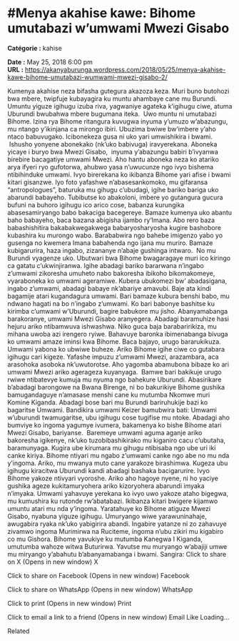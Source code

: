 # #Menya akahise kawe: Bihome umutabazi w’umwami Mwezi Gisabo

**Catégorie :** kahise

**Date :** May 25, 2018 6:00 pm  
**URL :** https://akanyaburunga.wordpress.com/2018/05/25/menya-akahise-kawe-bihome-umutabazi-wumwami-mwezi-gisabo-2/

Kumenya akahise neza bifasha gutegura akazoza keza. Muri buno butohozi bwa mbere, twipfuje kubayagira ku muntu ahambaye cane mu Burundi. Umuntu yiguze igihugu izuba riva, yagwaniye agateka k’igihugu ciwe, atuma Uburundi bwubahwa mbere bugumana iteka.  Uwo muntu ni umutabazi Bihome.
Izina rya Bihome ritangura kuvugwa inyuma y’umuzo w’abazungu, mu ntango y’ikinjana ca mirongo ibiri. Ubuzima bwiwe bw’imbere y’aho ntaco babuvugako. Icibonekeza gusa ni uko yari umwishikira i bwami.  Ishusho yonyene abonekako (nk’uko babivuga) iravyerekana. Aboneka yicaye i buryo bwa Mwezi Gisabo,  inyuma y’abazungu babiri b’ivyanwa birebire bacagatiye umwami Mwezi. Aho hantu aboneka neza ko atariko arya ifyeri ryo gufotorwa, ahubwo yasa n’uwucunze ngo ivyo bishema ntibihinduke umwami. Ivyo birerekana ko ikibanza Bihome yari afise i bwami kitari gisanzwe.
Iyo foto yafashwe n’abasesankomoko, mu gifaransa “antropologues”, baturuka mu gihugu c’ubudagi, igihe bariko bariga uko abarundi babayeho. Tubibutse ko abakoloni, imbere yo gutangura gucura bufuni na buhoro igihugu ico arico cose, babanza kurungika abasesamiryango babo bakaciga bacegereye. Bamaze kumenya uko abantu baho babayeho, baca bazana abigisha ijambo ry’Imana. Abo rero baza babashishitira bakabakwegakwega babaryosharyosha kugire bashobore kubashira ku murongo wabo. Barababwira ngo bahebe imigenzo yabo yo gusenga no kwemera Imana babahenda ngo ijana mu muriro. Bamaze kubigarurira, haza ingabo, zizananye n’abaje gushinga intwaro.  No mu Burundi vyagenze uko.
Ubutwari bwa Bihome bwagaragaye muri ico kiringo ca gatatu c’ukwinjiranwa. Igihe abadagi bariko bararwana n’ingabo z’umwami zikoresha umuheto nabo bakoresha ibikoho bikomakomeye, vyaraboneka ko umwami ageramiwe. Kubera ubukomezi bw’ abadasigana, ingabo z’umwami, abadagi babaye nk’abariye amavubi. Baje ata kindi bagamije atari kugandagura umwami. Bari bamaze kubura benshi babo, mu ndwano hagati na bo n’ingabo z’umwami. Ko bari babonye bashitse ku kirimba c’umwami w’Uburundi, bagire babukore mu jisho. Abanyamabanga barakoranye, umwami Mwezi Gisabo aranyegera. Abadagi baramuhize hasi hejuru ariko ntibamwuva ishwashwa.
Niko guca baja barabaririkiza, mu mihana uwoba azi irengero ryiwe. Bahavuye baronka ibimenabanga bivuga ko umwami amaze iminsi kwa Bihome. Baca bajayo, urugo bararukikuza. Umwami yabona ko ubwiwe buheze. Ariko Bihome igihe ciwe co gutabara igihugu cari kigeze. Yafashe impuzu z’umwami Mwezi, arazambara, aca arasohoka asoboka nk’uwutorotse. Aho yagomba abamubona bibaze ko ari umwami Mwezi ariko agerageza kuyanyaga.  Bamwe bari bakikuje urugo rwiwe ntibatevye kumuja mu nyuma ngo bahekure Uburundi.
Abasirikare b’abadagi barongowe na Bwana Birenge, ni bo bakurikiye Bihome gushika bamugandaguye n’amasase menshi cane ku mutumba Nkomwe muri Komine Kiganda. Abadagi bose bari mu Burundi bariruhukije bazi ko bagaritse Umwami. Bandikira umwami Keizer bamubwira bati: Umwami w’uburundi twamugaritse, ubu igihugu cose tugifise mu ntoke.
Abadagi aho bumviye ko ingoma yagumye ivumera, bakamenya ko bishe Bihome atari Mwezi Gisabo, bariyanse.  Baremeye umwami aguma aganje ariko bakoresha igikenye, nk’uko tuzobibashikirako mu kiganiro cacu c’ubutaha, baramunyaga.
Kugira ube kirumara mu gihugu ntibisaba ngo ube uri iki canke kiriya. Bihome ntiyari mu ngabo z’umwami canke ngo abe no mu nda y’ingoma. Ariko, mu mwanya muto cane yarakoze birashimwa. Kugeza ubu igihugu kiracitwa Uburundi kandi abadagi bashaka bacigarurire.
Ivyo Bihome yakoze ntivyari vyoroshe. Ariko aho hagoye nyene, ni ho yaciye gushika ageze kukitamuryohera ariko kizoryohera abarundi imyaka n’imyaka.
Umwami yahavuye yerekana ko ivyo uwo yakoze ataho bigegwa, mu kumushira ku rutonde rw’abatabazi. Ikibanza kitari bwigere kijamwo umuntu atari mu nda y’ingoma. Yaratahuye ko Bihome atiguze Mwezi Gisabo, nyabuna yiguze igihugu. Umuryango wiwe yarawuninahaje, awugabira ryaka nk’uko yabigirira abandi. Ingabire yatanze ni zo zahavuye zivamwo ingoma Murimirwa na Ruciteme, ingoma n’ubu zikiri mu kigabiro co mu Gishora.
Bihome yavukiye ku mutumba Kanegwa I Kiganda, umutumba wahoze witwa Buturirwa. Yavutse mu muryango w’abajiji umwe mu miryango y’abahutu b’abanyamabanga i bwami.
Sangira:
Click to share on X (Opens in new window)
X

Click to share on Facebook (Opens in new window)
Facebook

Click to share on WhatsApp (Opens in new window)
WhatsApp

Click to print (Opens in new window)
Print

Click to email a link to a friend (Opens in new window)
Email
Like Loading...

Related
